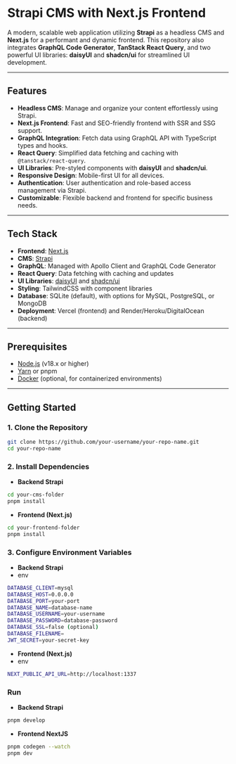 # Strapi CMS with Next.js Frontend

A modern, scalable web application utilizing **Strapi** as a headless CMS and **Next.js** for a performant and dynamic frontend. This repository also integrates **GraphQL Code Generator**, **TanStack React Query**, and two powerful UI libraries: **daisyUI** and **shadcn/ui** for streamlined UI development.

---

## Features

- **Headless CMS**: Manage and organize your content effortlessly using Strapi.
- **Next.js Frontend**: Fast and SEO-friendly frontend with SSR and SSG support.
- **GraphQL Integration**: Fetch data using GraphQL API with TypeScript types and hooks.
- **React Query**: Simplified data fetching and caching with `@tanstack/react-query`.
- **UI Libraries**: Pre-styled components with **daisyUI** and **shadcn/ui**.
- **Responsive Design**: Mobile-first UI for all devices.
- **Authentication**: User authentication and role-based access management via Strapi.
- **Customizable**: Flexible backend and frontend for specific business needs.

---

## Tech Stack

- **Frontend**: [Next.js](https://nextjs.org/)
- **CMS**: [Strapi](https://strapi.io/)
- **GraphQL**: Managed with Apollo Client and GraphQL Code Generator
- **React Query**: Data fetching with caching and updates
- **UI Libraries**: [daisyUI](https://daisyui.com/) and [shadcn/ui](https://ui.shadcn.dev/)
- **Styling**: TailwindCSS with component libraries
- **Database**: SQLite (default), with options for MySQL, PostgreSQL, or MongoDB
- **Deployment**: Vercel (frontend) and Render/Heroku/DigitalOcean (backend)

---

## Prerequisites

- [Node.js](https://nodejs.org/) (v18.x or higher)
- [Yarn](https://yarnpkg.com/) or pnpm
- [Docker](https://www.docker.com/) (optional, for containerized environments)

---

## Getting Started

### 1. Clone the Repository

```bash
git clone https://github.com/your-username/your-repo-name.git
cd your-repo-name
```

### 2. Install Dependencies

- **Backend Strapi**
```bash
cd your-cms-folder
pnpm install
```

- **Frontend (Next.js)**
```bash
cd your-frontend-folder
pnpm install
```

### 3. Configure Environment Variables

- **Backend Strapi**
- env
```bash
DATABASE_CLIENT=mysql
DATABASE_HOST=0.0.0.0
DATABASE_PORT=your-port
DATABASE_NAME=database-name
DATABASE_USERNAME=your-username
DATABASE_PASSWORD=database-password
DATABASE_SSL=false (optional)
DATABASE_FILENAME=
JWT_SECRET=your-secret-key
```

- **Frontend (Next.js)**
- env
```bash
NEXT_PUBLIC_API_URL=http://localhost:1337
```

### Run

- **Backend Strapi**
```bash
pnpm develop
```

- **Frontend NextJS**
```bash
pnpm codegen --watch
pnpm dev
```